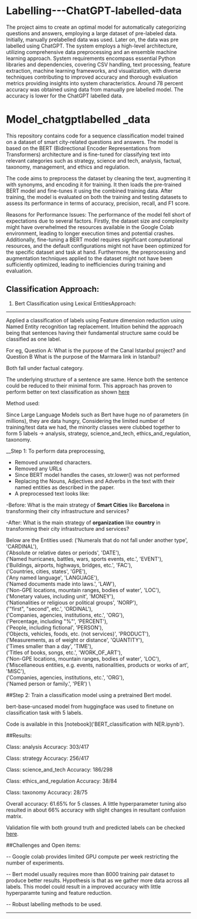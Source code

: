 # Labelling---ChatGPT-labelled-data

The project aims to create an optimal model for automatically categorizing questions and answers, employing a large dataset of pre-labeled data. Initially, manually prelabelled data was used. Later on, the data was pre labelled using ChatGPT. The system employs a high-level architecture, utilizing comprehensive data preprocessing and an ensemble machine learning approach. System requirements encompass essential Python libraries and dependencies, covering CSV handling, text processing, feature extraction, machine learning frameworks, and visualization, with diverse techniques contributing to improved accuracy and thorough evaluation metrics providing insights into system characteristics. Around 78 percent accuracy was obtained using data from manually pre labelled model. The accuracy is lower for the ChatGPT labelled data. 

# Model_chatgptlabelled _data

This repository contains code for a sequence classification model trained on a dataset of smart city-related questions and answers. The model is based on the BERT (Bidirectional Encoder Representations from Transformers) architecture and is fine-tuned for classifying text into relevant categories such as strategy, science and tech, analysis, factual, taxonomy, management, and ethics and regulation.

The code aims to preprocess the dataset by cleaning the text, augmenting it with synonyms, and encoding it for training. It then loads the pre-trained BERT model and fine-tunes it using the combined training data. After training, the model is evaluated on both the training and testing datasets to assess its performance in terms of accuracy, precision, recall, and F1 score.

Reasons for Performance Issues: The performance of the model fell short of expectations due to several factors. Firstly, the dataset size and complexity might have overwhelmed the resources available in the Google Colab environment, leading to longer execution times and potential crashes. Additionally, fine-tuning a BERT model requires significant computational resources, and the default configurations might not have been optimized for the specific dataset and task at hand. Furthermore, the preprocessing and augmentation techniques applied to the dataset might not have been sufficiently optimized, leading to inefficiencies during training and evaluation.



Classification Approach:
---

1. Bert Classification using Lexical EntitiesApproach:
---


Applied a classification of labels using Feature dimension reduction using Named Entity recognition tag replacement.
Intuition behind the approach being that sentences having their fundamental structure same could be classified as one label.

For eg, 
Question A: What is the purpose of the Canal Istanbul project?
and 
Question B 	What is the purpose of the Marmara link in Istanbul?

Both fall under factual category.

The underlying structure of a sentence are same. Hence both the sentence could be reduced to their minimal form. 
This approach has proven to perform better on text classification as shown  [here](https://www.researchgate.net/publication/370890955_Multi-Class_Document_Classification_Using_Lexical_Ontology-Based_Deep_Learning)



Method used: 

Since Large Language Models such as Bert have huge no of parameters (in millions), they are data hungry, Considering the limited number of training/test data we had, the minority classes were clubbed together to form 5 labels -> analysis, strategy, science_and_tech, ethics_and_regulation, taxonomy.


__Step 1: To perform data preprocessing, 
- Removed unwanted characters.
- Removed any URLs
- Since BERT model handles the cases, str.lower() was not performed
- Replacing the Nouns, Adjectives and Adverbs in the text with their named entities as described in the paper.
- A preprocessed text looks like:

-Before: What is the main strategy of __Smart Cities__ like __Barcelona__ in transforming their city infrastructure and services?

-After: What is the main strategy of __organization__ like __country__ in transforming their city infrastructure and services? 

Below are the Entities used:
('Numerals that do not fall under another type', 'CARDINAL'),\
 ('Absolute or relative dates or periods', 'DATE'),\
 ('Named hurricanes, battles, wars, sports events, etc.', 'EVENT'), \
 ('Buildings, airports, highways, bridges, etc.', 'FAC'), \
 ('Countries, cities, states', 'GPE'), \
 ('Any named language', 'LANGUAGE'), \
 ('Named documents made into laws.', 'LAW'), \
 ('Non-GPE locations, mountain ranges, bodies of water', 'LOC'), \
 ('Monetary values, including unit', 'MONEY'), \
 ('Nationalities or religious or political groups', 'NORP'), \
 ('"first", "second", etc.', 'ORDINAL'), \
 ('Companies, agencies, institutions, etc.', 'ORG'), \
 ('Percentage, including "%"', 'PERCENT'), \
 ('People, including fictional', 'PERSON'), \
 ('Objects, vehicles, foods, etc. (not services)', 'PRODUCT'), \
 ('Measurements, as of weight or distance', 'QUANTITY'), \
 ('Times smaller than a day', 'TIME'), \
 ('Titles of books, songs, etc.', 'WORK_OF_ART'), \
 ('Non-GPE locations, mountain ranges, bodies of water', 'LOC'), \
 ('Miscellaneous entities, e.g. events, nationalities, products or works of art',
  'MISC'), \
 ('Companies, agencies, institutions, etc.', 'ORG'), \
 ('Named person or family.', 'PER') \

##Step 2: Train a classification model using a pretrained Bert model. 

bert-base-uncased model from huggingface was used to finetune on classification task with 5 labels.

Code is available in this [notebook]('BERT_classification with NER.ipynb').

##Results:

Class: analysis
Accuracy: 303/417

Class: strategy
Accuracy: 256/417

Class: science_and_tech
Accuracy: 186/298

Class: ethics_and_regulation
Accuracy: 38/84

Class: taxonomy
Accuracy: 28/75

Overall accuracy: 61.65% for 5 classes.
A little hyperparameter tuning also resulted in about 66% accuracy with slight changes in resultant confusion matrix.

Validation file with both ground truth and predicted labels can be checked [here](5labelpredictions.csv).

##Challenges and Open items:

-- Google colab provides limited GPU compute per week restricting the number of experiments.

-- Bert model usually requires more than 8000 training pair dataset to produce better results. Hypothesis is that as we gather more data across all labels. 
This model could result in a improved accuracy with little hyperparamte tuning and feature reduction.

-- Robust labelling methods to be used. 

--------------
